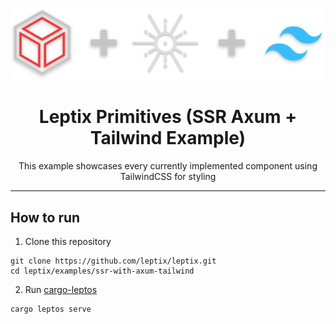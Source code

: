 <p align="center" dir="auto">
    <img src="assets/logos.svg"/>
</p>

<h1 align="center" tabindex="-1" class="heading-element" dir="auto">Leptix Primitives (SSR Axum + Tailwind Example)</h1>

<p align="center" dir="auto">
    This example showcases every currently implemented component using TailwindCSS for styling
</p>

<hr />

## How to run

1. Clone this repository

```
git clone https://github.com/leptix/leptix.git
cd leptix/examples/ssr-with-axum-tailwind
```

2. Run [cargo-leptos](https://github.com/leptos-rs/cargo-leptos)

```
cargo leptos serve
```
